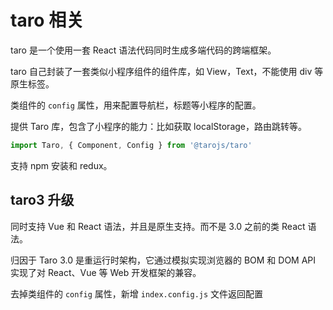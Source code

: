 # taro 相关

taro 是一个使用一套 React 语法代码同时生成多端代码的跨端框架。

taro 自己封装了一套类似小程序组件的组件库，如 View，Text，不能使用 div 等原生标签。

类组件的 `config` 属性，用来配置导航栏，标题等小程序的配置。

提供 Taro 库，包含了小程序的能力：比如获取 localStorage，路由跳转等。

```js
import Taro, { Component, Config } from '@tarojs/taro'
```

支持 npm 安装和 redux。

## taro3 升级

同时支持 Vue 和 React 语法，并且是原生支持。而不是 3.0 之前的类 React 语法。

归因于 Taro 3.0 是重运行时架构，它通过模拟实现浏览器的 BOM 和 DOM API 实现了对 React、Vue 等 Web 开发框架的兼容。

去掉类组件的 `config` 属性，新增 `index.config.js` 文件返回配置

